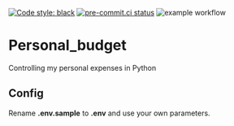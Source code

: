 [![Code style: black](https://img.shields.io/badge/code%20style-black-000000.svg)](https://github.com/psf/black)
[![pre-commit.ci status](https://results.pre-commit.ci/badge/github/pre-commit/pre-commit-hooks/master.svg)](https://results.pre-commit.ci/latest/github/pre-commit/pre-commit-hooks/master)
![example workflow](https://github.com/github/docs/actions/workflows/main.yml/badge.svg)

# Personal_budget
Controlling my personal expenses in Python

## Config
Rename **.env.sample** to **.env** and use your own parameters.
